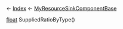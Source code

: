 ← [Index](Api-Index) ← [MyResourceSinkComponentBase](VRage.Game.Components.MyResourceSinkComponentBase)

[float](System.Single) SuppliedRatioByType()